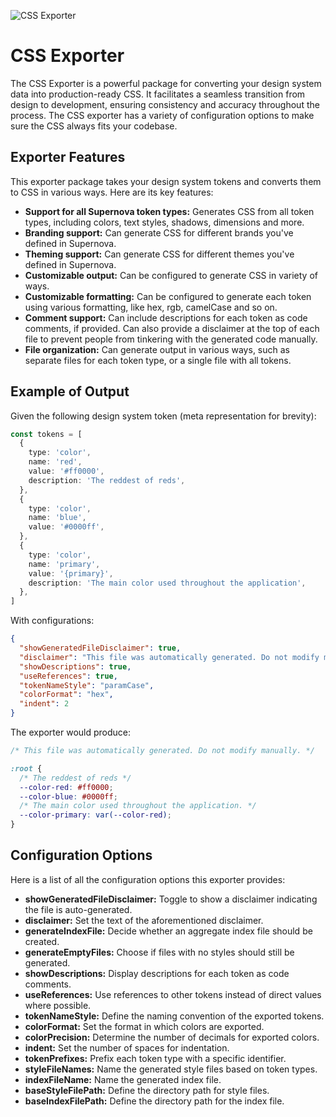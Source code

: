 ![CSS Exporter](https://raw.githubusercontent.com/Supernova-Studio/exporters/main/exporters/css/resources/header.png)

# CSS Exporter

The CSS Exporter is a powerful package for converting your design system data into production-ready CSS. It facilitates a seamless transition from design to development, ensuring consistency and accuracy throughout the process. The CSS exporter has a variety of configuration options to make sure the CSS always fits your codebase.

## Exporter Features

This exporter package takes your design system tokens and converts them to CSS in various ways. Here are its key features:

- **Support for all Supernova token types:** Generates CSS from all token types, including colors, text styles, shadows, dimensions and more.
- **Branding support:** Can generate CSS for different brands you've defined in Supernova.
- **Theming support:** Can generate CSS for different themes you've defined in Supernova.
- **Customizable output:** Can be configured to generate CSS in variety of ways.
- **Customizable formatting:** Can be configured to generate each token using various formatting, like hex, rgb, camelCase and so on.
- **Comment support:** Can include descriptions for each token as code comments, if provided. Can also provide a disclaimer at the top of each file to prevent people from tinkering with the generated code manually.
- **File organization:** Can generate output in various ways, such as separate files for each token type, or a single file with all tokens.

## Example of Output

Given the following design system token (meta representation for brevity):

```typescript
const tokens = [
  {
    type: 'color',
    name: 'red',
    value: '#ff0000',
    description: 'The reddest of reds',
  },
  {
    type: 'color',
    name: 'blue',
    value: '#0000ff',
  },
  {
    type: 'color',
    name: 'primary',
    value: '{primary}',
    description: 'The main color used throughout the application',
  },
]
```

With configurations:

```json
{
  "showGeneratedFileDisclaimer": true,
  "disclaimer": "This file was automatically generated. Do not modify manually.",
  "showDescriptions": true,
  "useReferences": true,
  "tokenNameStyle": "paramCase",
  "colorFormat": "hex",
  "indent": 2
}
```

The exporter would produce:

```css
/* This file was automatically generated. Do not modify manually. */

:root {
  /* The reddest of reds */
  --color-red: #ff0000;
  --color-blue: #0000ff;
  /* The main color used throughout the application. */
  --color-primary: var(--color-red);
}
```

## Configuration Options

Here is a list of all the configuration options this exporter provides:

- **showGeneratedFileDisclaimer:** Toggle to show a disclaimer indicating the file is auto-generated.
- **disclaimer:** Set the text of the aforementioned disclaimer.
- **generateIndexFile:** Decide whether an aggregate index file should be created.
- **generateEmptyFiles:** Choose if files with no styles should still be generated.
- **showDescriptions:** Display descriptions for each token as code comments.
- **useReferences:** Use references to other tokens instead of direct values where possible.
- **tokenNameStyle:** Define the naming convention of the exported tokens.
- **colorFormat:** Set the format in which colors are exported.
- **colorPrecision:** Determine the number of decimals for exported colors.
- **indent:** Set the number of spaces for indentation.
- **tokenPrefixes:** Prefix each token type with a specific identifier.
- **styleFileNames:** Name the generated style files based on token types.
- **indexFileName:** Name the generated index file.
- **baseStyleFilePath:** Define the directory path for style files.
- **baseIndexFilePath:** Define the directory path for the index file.
